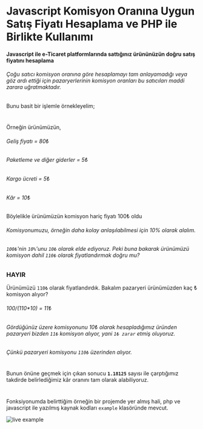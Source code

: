 # Javascript Komisyon Oranına Uygun Satış Fiyatı Hesaplama ve PHP ile Birlikte Kullanımı
#### Javascript ile e-Ticaret platformlarında sattığınız ürününüzün doğru satış fiyatını hesaplama

###### Çoğu satıcı komisyon oranına göre hesaplamayı tam anlayamadığı veya göz ardı ettiği için pazaryerlerinin komisyon oranları bu satıcıları maddi zarara uğratmaktadır.
Bunu basit bir işlemle örnekleyelim;
#
Örneğin ürünümüzün,
###### Geliş fiyatı = 80₺
###### Paketleme ve diğer giderler = 5₺
###### Kargo ücreti = 5₺
###### Kâr = 10₺
Böylelikle ürünümüzün komisyon hariç fiyatı 100₺ oldu  
  
###### Komisyonumuzu, örneğin daha kolay anlaşılabilmesi için 10% olarak alalım.

###### ``100₺``'nin ``10%``'unu ``10₺`` olarak elde ediyoruz. Peki buna bakarak ürünümüzü komisyon dahil ``110₺`` olarak fiyatlandırmak doğru mu? 
### HAYIR

Ürünümüzü ``110₺`` olarak fiyatlandırdık. Bakalım pazaryeri ürünümüzden kaç ₺ komisyon alıyor?  
###### 100/(110*10) = 11₺  
###### Gördüğünüz üzere komisyonunu 10₺ olarak hesapladığımız üründen pazaryeri bizden ``11₺`` komisyon alıyor, yani ``1₺ zarar`` etmiş oluyoruz.  
###### Çünkü pazaryeri komisyonu ``110₺`` üzerinden alıyor.
#
Bunun önüne geçmek için çıkan sonucu **``1.18125``** sayısı ile çarptığımız takdirde belirlediğimiz kâr oranını tam olarak alabiliyoruz.  
#
Fonksiyonumda belirttiğim örneğin bir projemde yer almış hali, php ve javascript ile yazılmış kaynak kodları ``example`` klasöründe mevcut.

![live example](https://user-images.githubusercontent.com/106887102/188278386-91da3d00-adcf-43f3-967d-62e9d8a8bfc3.png)
